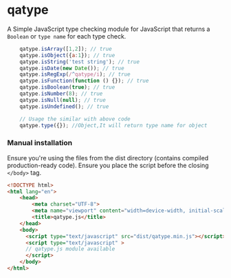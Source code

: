 # qatype
A Simple JavaScript type checking module for JavaScript that returns a `Boolean` or `type name` for each type check.

```js
	qatype.isArray([1,2]); // true
	qatype.isObject({a:1}); // true
	qatype.isString('test string'); // true
	qatype.isDate(new Date()); // true
	qatype.isRegExp(/^qatype/i); // true
	qatype.isFunction(function () {}); // true
	qatype.isBoolean(true); // true
	qatype.isNumber(8); // true
	qatype.isNull(null); // true
	qatype.isUndefined(); // true

	// Usage the similar with above code
	qatype.type({}); //Object,It will return type name for object
```

### Manual installation
Ensure you're using the files from the dist directory (contains compiled production-ready code). Ensure you place the script before the closing `</body>` tag.
```html
<!DOCTYPE html>
<html lang="en">
	<head>
		<meta charset="UTF-8">
	    <meta name="viewport" content="width=device-width, initial-scale=1.0, maximum-scale=1.0, user-scalable=no" />
	    <title>qatype.js</title>
	</head>
	<body>
	  <script type="text/javascript" src="dist/qatype.min.js"></script>
	  <script type="text/javascript" >
	  // qatype.js module available
	  </script>
	</body>
</html>
```
